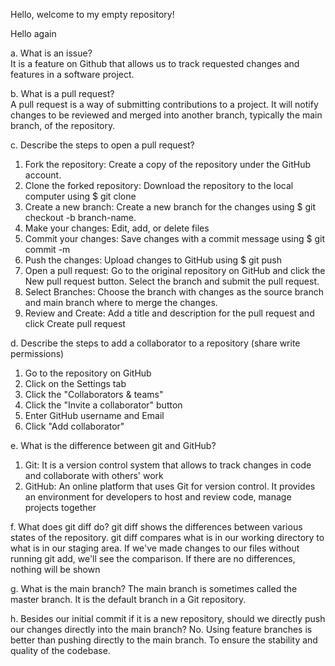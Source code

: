 Hello, welcome to my empty repository!

Hello again

a. What is an issue?  
It is a feature on Github that allows us to track requested changes and features in a software project. 

b. What is a pull request?  
A pull request is a way of submitting contributions to a project. It will notify changes to be reviewed and merged into another branch, typically the main branch,  of the repository.

c. Describe the steps to open a pull request?
1. Fork the repository: Create a copy of the repository under the GitHub account.
2. Clone the forked repository: Download the repository to the local computer using $ git clone
3. Create a new branch: Create a new branch for the changes using $ git checkout -b branch-name.
4. Make your changes: Edit, add, or delete files 
5. Commit your changes: Save changes with a commit message using $ git commit -m
6. Push the changes: Upload changes to GitHub using $ git push
7. Open a pull request: Go to the original repository on GitHub and click the New pull request button. Select the branch and submit the pull request.
8. Select Branches: Choose the branch with changes as the source branch and main branch where to merge the changes.
9. Review and Create: Add a title and description for the pull request and click Create pull request

d. Describe the steps to add a collaborator to a repository (share write permissions)
1. Go to the repository on GitHub
2. Click on the Settings tab
3. Click the "Collaborators & teams"
4. Click the "Invite a collaborator" button
5. Enter GitHub username and Email
6. Click "Add collaborator" 

e. What is the difference between git and GitHub?
1. Git: It is a version control system that allows to track changes in code and collaborate with others' work
2. GitHub: An online platform that uses Git for version control. It provides an environment for developers to host and review code, manage projects together
  
f. What does git diff do?
git diff shows the differences between various states of the repository. git diff compares what is in our working directory to what is in our staging
area. If we've made changes to our files without running git add, we'll see the comparison. If there are no differences, nothing will be shown

g. What is the main branch?
The main branch is sometimes called the master branch. It is the default branch in a Git repository. 

h. Besides our initial commit if it is a new repository, should we directly push our changes directly into the main branch?
No. Using feature branches is better than pushing directly to the main branch. To ensure the stability and quality of the codebase.
